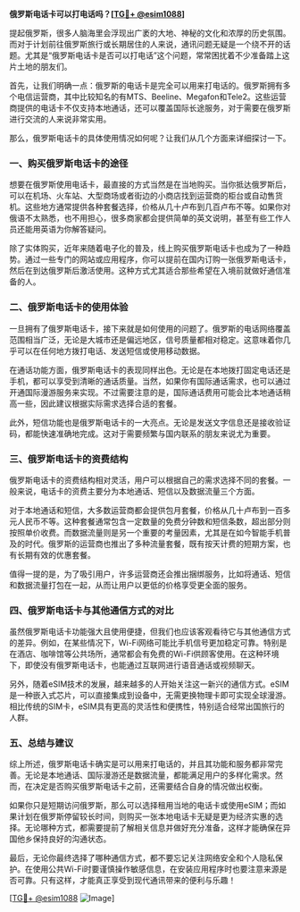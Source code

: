 **俄罗斯电话卡可以打电话吗？[[TG💪+ @esim1088](https://t.me/s/esim1088)]**

提起俄罗斯，很多人脑海里会浮现出广袤的大地、神秘的文化和浓厚的历史氛围。而对于计划前往俄罗斯旅行或长期居住的人来说，通讯问题无疑是一个绕不开的话题。尤其是“俄罗斯电话卡是否可以打电话”这个问题，常常困扰着不少准备踏上这片土地的朋友们。

首先，让我们明确一点：俄罗斯的电话卡是完全可以用来打电话的。俄罗斯拥有多个电信运营商，其中比较知名的有MTS、Beeline、Megafon和Tele2。这些运营商提供的电话卡不仅支持本地通话，还可以覆盖国际长途服务，对于需要在俄罗斯进行交流的人来说非常实用。

那么，俄罗斯电话卡的具体使用情况如何呢？让我们从几个方面来详细探讨一下。

### 一、购买俄罗斯电话卡的途径

想要在俄罗斯使用电话卡，最直接的方式当然是在当地购买。当你抵达俄罗斯后，可以在机场、火车站、大型商场或者街边的小商店找到运营商的柜台或自动售货机。这些地方通常提供各种套餐选择，价格从几十卢布到几百卢布不等。如果你对俄语不太熟悉，也不用担心，很多商家都会提供简单的英文说明，甚至有些工作人员还能用英语为你解答疑问。

除了实体购买，近年来随着电子化的普及，线上购买俄罗斯电话卡也成为了一种趋势。通过一些专门的网站或应用程序，你可以提前在国内订购一张俄罗斯电话卡，然后在到达俄罗斯后激活使用。这种方式尤其适合那些希望在入境前就做好通信准备的人。

### 二、俄罗斯电话卡的使用体验

一旦拥有了俄罗斯电话卡，接下来就是如何使用的问题了。俄罗斯的电话网络覆盖范围相当广泛，无论是大城市还是偏远地区，信号质量都相对稳定。这意味着你几乎可以在任何地方拨打电话、发送短信或使用移动数据。

在通话功能方面，俄罗斯电话卡的表现同样出色。无论是在本地拨打固定电话还是手机，都可以享受到清晰的通话质量。当然，如果你有国际通话需求，也可以通过开通国际漫游服务来实现。不过需要注意的是，国际通话费用可能会比本地通话稍高一些，因此建议根据实际需求选择合适的套餐。

此外，短信功能也是俄罗斯电话卡的一大亮点。无论是发送文字信息还是接收验证码，都能快速准确地完成。这对于需要频繁与国内联系的朋友来说尤为重要。

### 三、俄罗斯电话卡的资费结构

俄罗斯电话卡的资费结构相对灵活，用户可以根据自己的需求选择不同的套餐。一般来说，电话卡的资费主要分为本地通话、短信以及数据流量三个方面。

对于本地通话和短信，大多数运营商都会提供包月套餐，价格从几十卢布到一百多元人民币不等。这种套餐通常包含一定数量的免费分钟数和短信条数，超出部分则按照单价收费。而数据流量则是另一个重要的考量因素，尤其是在如今智能手机普及的时代。俄罗斯的运营商也推出了多种流量套餐，既有按天计费的短期方案，也有长期有效的优惠套餐。

值得一提的是，为了吸引用户，许多运营商还会推出捆绑服务，比如将通话、短信和数据流量打包在一起，从而让用户以更低的价格享受更全面的服务。

### 四、俄罗斯电话卡与其他通信方式的对比

虽然俄罗斯电话卡功能强大且使用便捷，但我们也应该客观看待它与其他通信方式的差异。例如，在某些情况下，Wi-Fi网络可能比手机信号更加稳定可靠。特别是在酒店、咖啡馆等公共场所，通常都会有免费的Wi-Fi供顾客使用。在这种环境下，即使没有俄罗斯电话卡，也能通过互联网进行语音通话或视频聊天。

另外，随着eSIM技术的发展，越来越多的人开始关注这一新兴的通信方式。eSIM是一种嵌入式芯片，可以直接集成到设备中，无需更换物理卡即可实现全球漫游。相比传统的SIM卡，eSIM具有更高的灵活性和便携性，特别适合经常出国旅行的人群。

### 五、总结与建议

综上所述，俄罗斯电话卡确实是可以用来打电话的，并且其功能和服务都非常完善。无论是本地通话、国际漫游还是数据流量，都能满足用户的多样化需求。然而，在决定是否购买俄罗斯电话卡之前，还需要结合自身的情况做出权衡。

如果你只是短期访问俄罗斯，那么可以选择租用当地的电话卡或使用eSIM；而如果计划在俄罗斯停留较长时间，则购买一张本地电话卡无疑是更为经济实惠的选择。无论哪种方式，都需要提前了解相关信息并做好充分准备，这样才能确保在异国他乡保持良好的沟通状态。

最后，无论你最终选择了哪种通信方式，都不要忘记关注网络安全和个人隐私保护。在使用公共Wi-Fi时要谨慎操作敏感信息，在安装应用程序时也要注意来源是否可靠。只有这样，才能真正享受到现代通讯带来的便利与乐趣！

[[TG💪+ @esim1088](https://t.me/s/esim1088) ![Image](https://i.postimg.cc/4NQfJmqS/Snipaste-2025-05-13-00-14-12.png)]